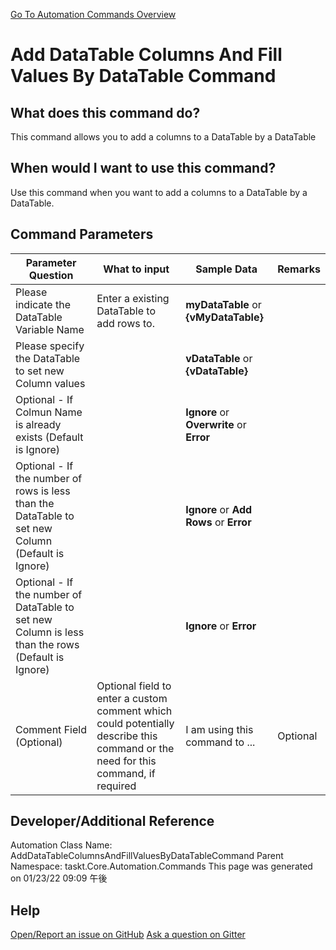 <!--TITLE: Add DataTable Columns And Fill Values By DataTable Command -->
<!-- SUBTITLE: a command in the DataTable Commands group. -->
[Go To Automation Commands Overview](/automation-commands.md)


# Add DataTable Columns And Fill Values By DataTable Command


## What does this command do?
This command allows you to add a columns to a DataTable by a DataTable


## When would I want to use this command?
Use this command when you want to add a columns to a DataTable by a DataTable.


## Command Parameters
| Parameter Question   	| What to input  	|  Sample Data 	| Remarks  	|
| ---                    | ---               | ---           | ---       |
|Please indicate the DataTable Variable Name|Enter a existing DataTable to add rows to.|**myDataTable** or **{vMyDataTable}**||
|Please specify the DataTable to set new Column values||**vDataTable** or **{vDataTable}**||
|Optional - If Colmun Name is already exists (Default is Ignore)||**Ignore** or **Overwrite** or **Error**||
|Optional - If the number of rows is less than the DataTable to set new Column (Default is Ignore)||**Ignore** or **Add Rows** or **Error**||
|Optional - If the number of DataTable to set new Column is less than the rows (Default is Ignore)||**Ignore** or **Error**||
|Comment Field (Optional)|Optional field to enter a custom comment which could potentially describe this command or the need for this command, if required|I am using this command to ...|Optional|














## Developer/Additional Reference
Automation Class Name: AddDataTableColumnsAndFillValuesByDataTableCommand
Parent Namespace: taskt.Core.Automation.Commands
This page was generated on 01/23/22 09:09 午後


## Help
[Open/Report an issue on GitHub](https://github.com/saucepleez/taskt/issues/new)
[Ask a question on Gitter](https://gitter.im/taskt-rpa/Lobby)
